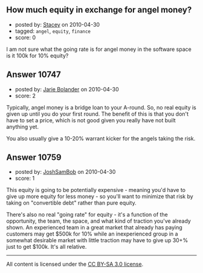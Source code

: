 ## How much equity in exchange for angel money?

- posted by: [Stacey](https://stackexchange.com/users/-1/9534-stacey) on 2010-04-30
- tagged: `angel`, `equity`, `finance`
- score: 0

I am not sure what the going rate is for angel money in the software space is it 100k for 10% equity?


## Answer 10747

- posted by: [Jarie Bolander](https://stackexchange.com/users/-1/585-jarie-bolander) on 2010-04-30
- score: 2

Typically, angel money is a bridge loan to your A-round. So, no real equity is given up until you do your first round. The benefit of this is that you don't have to set a price, which is not good given you really have not built anything yet.

You also usually give a 10-20% warrant kicker for the angels taking the risk.


## Answer 10759

- posted by: [JoshSamBob](https://stackexchange.com/users/-1/940-joshsambob) on 2010-04-30
- score: 1

This equity is going to be potentially expensive - meaning you'd have to give up more equity for less money - so you'll want to minimize that risk by taking on "convertible debt" rather than pure equity.

There's also no real "going rate" for equity - it's a function of the opportunity, the team, the space, and what kind of traction you've already shown. An experienced team in a great market that already has paying customers may get $500k for 10% while an inexperienced group in a somewhat desirable market with little traction may have to give up 30+% just to get $100k. It's all relative.



---

All content is licensed under the [CC BY-SA 3.0 license](https://creativecommons.org/licenses/by-sa/3.0/).
